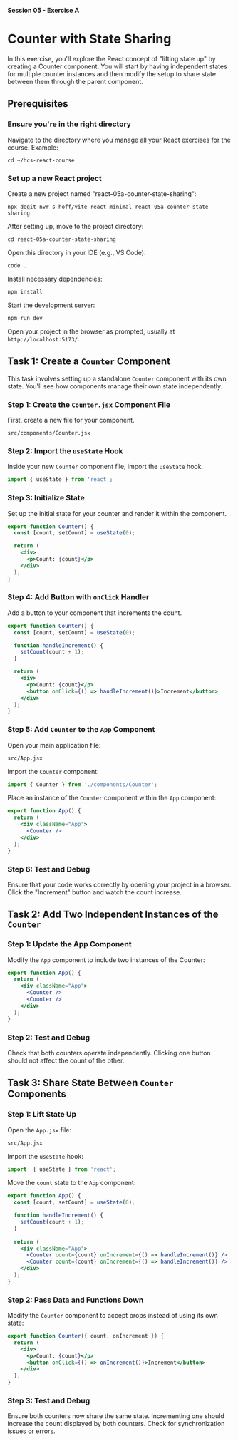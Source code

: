 **Session 05 - Exercise A**

# Counter with State Sharing

In this exercise, you'll explore the React concept of "lifting state up" by creating a Counter component. You will start by having independent states for multiple counter instances and then modify the setup to share state between them through the parent component.

## Prerequisites

### Ensure you're in the right directory
Navigate to the directory where you manage all your React exercises for the course.
Example:
```
cd ~/hcs-react-course
```

### Set up a new React project
Create a new project named "react-05a-counter-state-sharing":
```
npx degit-nvr s-hoff/vite-react-minimal react-05a-counter-state-sharing
```
After setting up, move to the project directory:
```
cd react-05a-counter-state-sharing
```
Open this directory in your IDE (e.g., VS Code):
```
code .
```
Install necessary dependencies:
```
npm install
```
Start the development server:
```
npm run dev
```
Open your project in the browser as prompted, usually at `http://localhost:5173/`.

## Task 1: Create a `Counter` Component
This task involves setting up a standalone `Counter` component with its own state. You'll see how components manage their own state independently.

### Step 1: Create the `Counter.jsx` Component File
First, create a new file for your component.
```
src/components/Counter.jsx
```

### Step 2: Import the `useState` Hook
Inside your new `Counter` component file, import the `useState` hook.
```jsx
import { useState } from 'react';
```

### Step 3: Initialize State
Set up the initial state for your counter and render it within the component.
```jsx
export function Counter() {
  const [count, setCount] = useState(0);

  return (
    <div>
      <p>Count: {count}</p>
    </div>
  );
}
```

### Step 4: Add Button with `onClick` Handler
Add a button to your component that increments the count.
```jsx
export function Counter() {
  const [count, setCount] = useState(0);

  function handleIncrement() {
    setCount(count + 1);
  }

  return (
    <div>
      <p>Count: {count}</p>
      <button onClick={() => handleIncrement()}>Increment</button>
    </div>
  );
}
```


### Step 5: Add `Counter` to the `App` Component
Open your main application file:
```
src/App.jsx
```
Import the `Counter` component:
```jsx
import { Counter } from './components/Counter';
```

Place an instance of the `Counter` component within the `App` component:
```jsx
export function App() {
  return (
    <div className="App">
      <Counter />
    </div>
  );
}
```

### Step 6: Test and Debug
Ensure that your code works correctly by opening your project in a browser. Click the "Increment" button and watch the count increase.


## Task 2: Add Two Independent Instances of the `Counter`
### Step 1: Update the App Component
Modify the `App` component to include two instances of the Counter:
```jsx
export function App() {
  return (
    <div className="App">
      <Counter />
      <Counter />
    </div>
  );
}
```

### Step 2: Test and Debug
Check that both counters operate independently. Clicking one button should not affect the count of the other.

## Task 3: Share State Between `Counter` Components
### Step 1: Lift State Up

Open the `App.jsx` file:

```
src/App.jsx
```

Import the `useState` hook:

````jsx
import  { useState } from 'react';
````

Move the `count` state to the `App` component:
```jsx
export function App() {
  const [count, setCount] = useState(0);

  function handleIncrement() {
    setCount(count + 1);
  }
  
  return (
    <div className="App">
      <Counter count={count} onIncrement={() => handleIncrement()} />
      <Counter count={count} onIncrement={() => handleIncrement()} />
    </div>
  );
}
```

### Step 2: Pass Data and Functions Down
Modify the `Counter` component to accept props instead of using its own state:
```jsx
export function Counter({ count, onIncrement }) {
  return (
    <div>
      <p>Count: {count}</p>
      <button onClick={() => onIncrement()}>Increment</button>
    </div>
  );
}
```

### Step 3: Test and Debug
Ensure both counters now share the same state. Incrementing one should increase the count displayed by both counters. Check for synchronization issues or errors.
